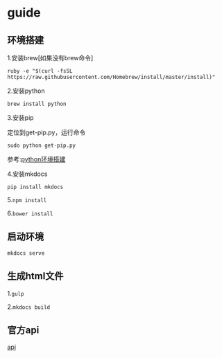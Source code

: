# guide
## 环境搭建

   1.安装brew[如果没有brew命令]

   `ruby -e "$(curl -fsSL https://raw.githubusercontent.com/Homebrew/install/master/install)"`

   2.安装python

   `brew install python`

   3.安装pip

   定位到get-pip.py，运行命令

   `sudo python get-pip.py`

   参考:[python环境搭建](http://blog.csdn.net/fancylovejava/article/details/39140373)

   4.安装mkdocs

   `pip install mkdocs`

   5.`npm install`

   6.`bower install`


## 启动环境

`mkdocs serve`


## 生成html文件

   1.`gulp`

   2.`mkdocs build`

## 官方api

[api](http://markdown-docs-zh.readthedocs.org/zh_CN/latest/)